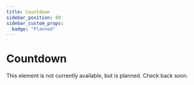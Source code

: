 ```yaml
---
title: Countdown
sidebar_position: 60
sidebar_custom_props:
  badge: "Planned"
---
```


# Countdown

This element is not currently available, but is planned. Check back soon.
